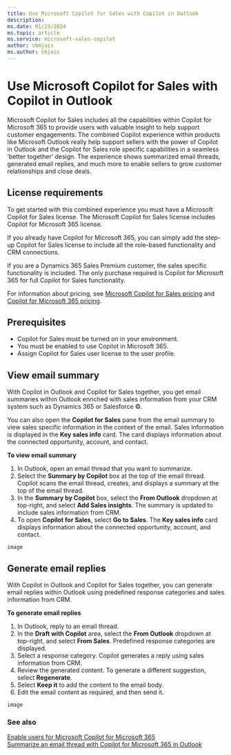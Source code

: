 ```yaml
---
title: Use Microsoft Copilot for Sales with Copilot in Outlook
description: 
ms.date: 01/23/2024
ms.topic: article
ms.service: microsoft-sales-copilot
author: sbmjais
ms.author: shjais
---
```


# Use Microsoft Copilot for Sales with Copilot in Outlook

Microsoft Copilot for Sales includes all the capabilities within Copilot for Microsoft 365 to provide users with valuable insight to help support customer engagements. The combined Copilot experience within products like Microsoft Outlook really help support sellers with the power of Copilot in Outlook and the Copilot for Sales role specific capabilities in a seamless ‘better together’ design. The experience shows summarized email threads, generated email replies, and much more to enable sellers to grow customer relationships and close deals.

## License requirements

To get started with this combined experience you must have a Microsoft Copilot for Sales license. The Microsoft Copilot for Sales license includes Copilot for Microsoft 365 license.

If you already have Copilot for Microsoft 365, you can simply add the step-up Copilot for Sales license to include all the role-based functionality and CRM connections.

If you are a Dynamics 365 Sales Premium customer, the sales specific functionality is included. The only purchase required is Copilot for Microsoft 365 for full Copilot for Sales functionality.

For information about pricing, see [Microsoft Copilot for Sales pricing](https://www.microsoft.com/ai/microsoft-sales-copilot#featuresandpricing) and [Copilot for Microsoft 365 pricing](https://www.microsoft.com/microsoft-365/enterprise/copilot-for-microsoft-365#Pricing).

## Prerequisites

- Copilot for Sales must be turned on in your environment.
- You must be enabled to use Copilot in Microsoft 365.
- Assign Copilot for Sales user license to the user profile.

## View email summary

With Copilot in Outlook and Copilot for Sales together, you get email summaries within Outlook enriched with sales information from your CRM system such as Dynamics 365 or Salesforce ©.

You can also open the **Copilot for Sales** pane from the email summary to view sales specific information in the context of the email. Sales information is displayed in the **Key sales info** card. The card displays information about the connected opportunity, account, and contact.

**To view email summary**

1.	In Outlook, open an email thread that you want to summarize.
2.	Select the **Summary by Copilot** box at the top of the email thread. Copilot scans the email thread, creates, and displays a summary at the top of the email thread.
3.	In the **Summary by Copilot** box, select the **From Outlook** dropdown at top-right, and select **Add Sales insights**. The summary is updated to include sales information from CRM.
4.	To open **Copilot for Sales**, select **Go to Sales**. The **Key sales info** card displays information about the connected opportunity, account, and contact.

`image`

## Generate email replies

With Copilot in Outlook and Copilot for Sales together, you can generate email replies within Outlook using predefined response categories and sales information from CRM.

**To generate email replies**

1.	In Outlook, reply to an email thread.
2.	In the **Draft with Copilot** area, select the **From Outlook** dropdown at top-right, and select **From Sales**. Predefined response categories are displayed.
3.	Select a response category. Copilot generates a reply using sales information from CRM.
4.	Review the generated content. To generate a different suggestion, select **Regenerate**.
5.	Select **Keep it** to add the content to the email body.
6.	Edit the email content as required, and then send it.

`image`

### See also

[Enable users for Microsoft Copilot for Microsoft 365](/microsoft-365-copilot/microsoft-365-copilot-enable-users) <br>
[Summarize an email thread with Copilot for Microsoft 365 in Outlook](https://support.microsoft.com/office/summarize-an-email-thread-with-copilot-for-microsoft-365-in-outlook-a79873f2-396b-46dc-b852-7fe5947ab640)



